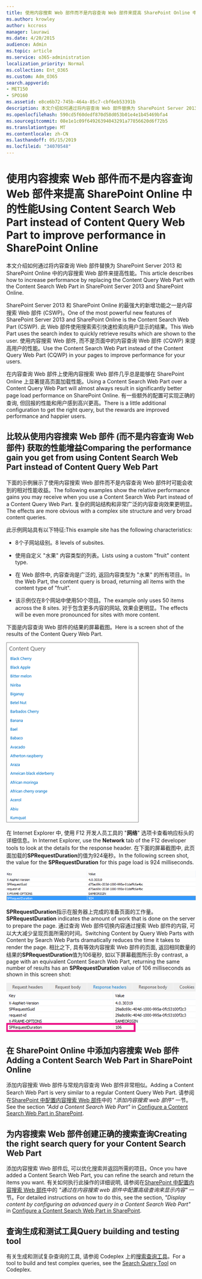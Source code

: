 ```yaml
---
title: 使用内容搜索 Web 部件而不是内容查询 Web 部件来提高 SharePoint Online 中的性能
ms.author: krowley
author: kccross
manager: laurawi
ms.date: 4/20/2015
audience: Admin
ms.topic: article
ms.service: o365-administration
localization_priority: Normal
ms.collection: Ent_O365
ms.custom: Adm_O365
search.appverid:
- MET150
- SPO160
ms.assetid: e8ce6b72-745b-464a-85c7-cbf6eb53391b
description: 本文介绍如何通过将内容查询 Web 部件替换为 SharePoint Server 2013 和 SharePoint Online 中的内容搜索 Web 部件来提高性能。
ms.openlocfilehash: 590cd5f60dedf870d58d053b01e4e1b45469bfa4
ms.sourcegitcommit: 08e1e1c09f64926394043291a77856620d6f72b5
ms.translationtype: MT
ms.contentlocale: zh-CN
ms.lasthandoff: 05/15/2019
ms.locfileid: "34070548"
---
```

# <a name="using-content-search-web-part-instead-of-content-query-web-part-to-improve-performance-in-sharepoint-online"></a><span data-ttu-id="014fd-103">使用内容搜索 Web 部件而不是内容查询 Web 部件来提高 SharePoint Online 中的性能</span><span class="sxs-lookup"><span data-stu-id="014fd-103">Using Content Search Web Part instead of Content Query Web Part to improve performance in SharePoint Online</span></span>

<span data-ttu-id="014fd-104">本文介绍如何通过将内容查询 Web 部件替换为 SharePoint Server 2013 和 SharePoint Online 中的内容搜索 Web 部件来提高性能。</span><span class="sxs-lookup"><span data-stu-id="014fd-104">This article describes how to increase performance by replacing the Content Query Web Part with the Content Search Web Part in SharePoint Server 2013 and SharePoint Online.</span></span>
  
<span data-ttu-id="014fd-105">SharePoint Server 2013 和 SharePoint Online 的最强大的新增功能之一是内容搜索 Web 部件 (CSWP)。</span><span class="sxs-lookup"><span data-stu-id="014fd-105">One of the most powerful new features of SharePoint Server 2013 and SharePoint Online is the Content Search Web Part (CSWP).</span></span> <span data-ttu-id="014fd-106">此 Web 部件使用搜索索引快速检索向用户显示的结果。</span><span class="sxs-lookup"><span data-stu-id="014fd-106">This Web Part uses the search index to quickly retrieve results which are shown to the user.</span></span> <span data-ttu-id="014fd-107">使用内容搜索 Web 部件, 而不是页面中的内容查询 Web 部件 (CQWP) 来提高用户的性能。</span><span class="sxs-lookup"><span data-stu-id="014fd-107">Use the Content Search Web Part instead of the Content Query Web Part (CQWP) in your pages to improve performance for your users.</span></span>
  
<span data-ttu-id="014fd-108">在内容查询 Web 部件上使用内容搜索 Web 部件几乎总是能够在 SharePoint Online 上显著提高页面加载性能。</span><span class="sxs-lookup"><span data-stu-id="014fd-108">Using a Content Search Web Part over a Content Query Web Part will almost always result in significantly better page load performance on SharePoint Online.</span></span> <span data-ttu-id="014fd-109">有一些额外的配置可实现正确的查询, 但回报的性能和用户感到高兴更高。</span><span class="sxs-lookup"><span data-stu-id="014fd-109">There is a little additional configuration to get the right query, but the rewards are improved performance and happier users.</span></span>
  
## <a name="comparing-the-performance-gain-you-get-from-using-content-search-web-part-instead-of-content-query-web-part"></a><span data-ttu-id="014fd-110">比较从使用内容搜索 Web 部件 (而不是内容查询 Web 部件) 获取的性能增益</span><span class="sxs-lookup"><span data-stu-id="014fd-110">Comparing the performance gain you get from using Content Search Web Part instead of Content Query Web Part</span></span>

<span data-ttu-id="014fd-111">下面的示例展示了使用内容搜索 Web 部件而不是内容查询 Web 部件时可能会收到的相对性能收益。</span><span class="sxs-lookup"><span data-stu-id="014fd-111">The following examples show the relative performance gains you may receive when you use a Content Search Web Part instead of a Content Query Web Part.</span></span> <span data-ttu-id="014fd-112">复杂的网站结构和非常广泛的内容查询效果更明显。</span><span class="sxs-lookup"><span data-stu-id="014fd-112">The effects are more obvious with a complex site structure and very broad content queries.</span></span>
  
<span data-ttu-id="014fd-113">此示例网站具有以下特征:</span><span class="sxs-lookup"><span data-stu-id="014fd-113">This example site has the following characteristics:</span></span>
  
- <span data-ttu-id="014fd-114">8个子网站级别。</span><span class="sxs-lookup"><span data-stu-id="014fd-114">8 levels of subsites.</span></span>
    
- <span data-ttu-id="014fd-115">使用自定义 "水果" 内容类型的列表。</span><span class="sxs-lookup"><span data-stu-id="014fd-115">Lists using a custom "fruit" content type.</span></span>
    
- <span data-ttu-id="014fd-116">在 Web 部件中, 内容查询是广泛的, 返回内容类型为 "水果" 的所有项目。</span><span class="sxs-lookup"><span data-stu-id="014fd-116">In the Web Part, the content query is broad, returning all items with the content type of "fruit".</span></span>
    
- <span data-ttu-id="014fd-117">该示例仅在8个网站中使用50个项目。</span><span class="sxs-lookup"><span data-stu-id="014fd-117">The example only uses 50 items across the 8 sites.</span></span> <span data-ttu-id="014fd-118">对于包含更多内容的网站, 效果会更明显。</span><span class="sxs-lookup"><span data-stu-id="014fd-118">The effects will be even more pronounced for sites with more content.</span></span>
    
<span data-ttu-id="014fd-119">下面是内容查询 Web 部件的结果的屏幕截图。</span><span class="sxs-lookup"><span data-stu-id="014fd-119">Here is a screen shot of the results of the Content Query Web Part.</span></span>
  
![显示 Web 部件的内容查询的图形](media/b3d41f20-dfe5-46ed-9c0a-31057e82de33.png)
  
<span data-ttu-id="014fd-121">在 Internet Explorer 中, 使用 F12 开发人员工具的 "**网络**" 选项卡查看响应标头的详细信息。</span><span class="sxs-lookup"><span data-stu-id="014fd-121">In Internet Explorer, use the **Network** tab of the F12 developer tools to look at the details for the response header.</span></span> <span data-ttu-id="014fd-122">在下面的屏幕截图中, 此页面加载的**SPRequestDuration**的值为924毫秒。</span><span class="sxs-lookup"><span data-stu-id="014fd-122">In the following screen shot, the value for the **SPRequestDuration** for this page load is 924 milliseconds.</span></span> 
  
![显示请求持续时间为 924 的屏幕截图](media/343571f2-a249-4de2-bc11-2cee93498aea.png)
  
 <span data-ttu-id="014fd-124">**SPRequestDuration**指示在服务器上完成的准备页面的工作量。</span><span class="sxs-lookup"><span data-stu-id="014fd-124">**SPRequestDuration** indicates the amount of work that is done on the server to prepare the page.</span></span> <span data-ttu-id="014fd-125">通过查询 Web 部件切换内容通过搜索 Web 部件的内容, 可以大大减少呈现页面所需的时间。</span><span class="sxs-lookup"><span data-stu-id="014fd-125">Switching Content by Query Web Parts with Content by Search Web Parts dramatically reduces the time it takes to render the page.</span></span> <span data-ttu-id="014fd-126">相比之下, 具有等效内容搜索 Web 部件的页面, 返回相同数量的结果的**SPRequestDuration**值为106毫秒, 如以下屏幕截图所示:</span><span class="sxs-lookup"><span data-stu-id="014fd-126">By contrast, a page with an equivalent Content Search Web Part, returning the same number of results has an **SPRequestDuration** value of 106 milliseconds as shown in this screen shot:</span></span> 
  
![显示请求持续时间为 106 的屏幕截图](media/b46387ac-660d-4e5e-a11c-cc430e912962.png)
  
## <a name="adding-a-content-search-web-part-in-sharepoint-online"></a><span data-ttu-id="014fd-128">在 SharePoint Online 中添加内容搜索 Web 部件</span><span class="sxs-lookup"><span data-stu-id="014fd-128">Adding a Content Search Web Part in SharePoint Online</span></span>

<span data-ttu-id="014fd-129">添加内容搜索 Web 部件与常规内容查询 Web 部件非常相似。</span><span class="sxs-lookup"><span data-stu-id="014fd-129">Adding a Content Search Web Part is very similar to a regular Content Query Web Part.</span></span> <span data-ttu-id="014fd-130">请参阅在[SharePoint 中配置内容搜索 Web 部件](https://support.office.com/article/Configure-a-Content-Search-Web-Part-in-SharePoint-0dc16de1-dbe4-462b-babb-bf8338c36c9a)中的 *"添加内容搜索 web 部件"* 一节。</span><span class="sxs-lookup"><span data-stu-id="014fd-130">See the section  *"Add a Content Search Web Part"*  in [Configure a Content Search Web Part in SharePoint](https://support.office.com/article/Configure-a-Content-Search-Web-Part-in-SharePoint-0dc16de1-dbe4-462b-babb-bf8338c36c9a).</span></span>
  
## <a name="creating-the-right-search-query-for-your-content-search-web-part"></a><span data-ttu-id="014fd-131">为内容搜索 Web 部件创建正确的搜索查询</span><span class="sxs-lookup"><span data-stu-id="014fd-131">Creating the right search query for your Content Search Web Part</span></span>

<span data-ttu-id="014fd-132">添加内容搜索 Web 部件后, 可以优化搜索并返回所需的项目。</span><span class="sxs-lookup"><span data-stu-id="014fd-132">Once you have added a Content Search Web Part, you can refine the search and return the items you want.</span></span> <span data-ttu-id="014fd-133">有关如何执行此操作的详细说明, 请参阅在[SharePoint 中配置内容搜索 Web 部件](https://support.office.com/article/Configure-a-Content-Search-Web-Part-in-SharePoint-0dc16de1-dbe4-462b-babb-bf8338c36c9a)中的 *"通过在内容搜索 web 部件中配置高级查询来显示内容"* 一节。</span><span class="sxs-lookup"><span data-stu-id="014fd-133">For detailed instructions on how to do this, see the section,  *"Display content by configuring an advanced query in a Content Search Web Part"*  in [Configure a Content Search Web Part in SharePoint](https://support.office.com/article/Configure-a-Content-Search-Web-Part-in-SharePoint-0dc16de1-dbe4-462b-babb-bf8338c36c9a).</span></span>
  
## <a name="query-building-and-testing-tool"></a><span data-ttu-id="014fd-134">查询生成和测试工具</span><span class="sxs-lookup"><span data-stu-id="014fd-134">Query building and testing tool</span></span>

<span data-ttu-id="014fd-135">有关生成和测试复杂查询的工具, 请参阅 Codeplex 上的[搜索查询工具](https://sp2013searchtool.codeplex.com/)。</span><span class="sxs-lookup"><span data-stu-id="014fd-135">For a tool to build and test complex queries, see the [Search Query Tool](https://sp2013searchtool.codeplex.com/) on Codeplex.</span></span> 
  

